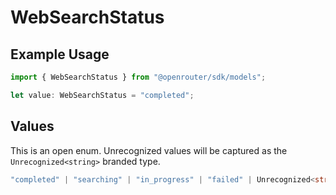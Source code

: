 # WebSearchStatus

## Example Usage

```typescript
import { WebSearchStatus } from "@openrouter/sdk/models";

let value: WebSearchStatus = "completed";
```

## Values

This is an open enum. Unrecognized values will be captured as the `Unrecognized<string>` branded type.

```typescript
"completed" | "searching" | "in_progress" | "failed" | Unrecognized<string>
```